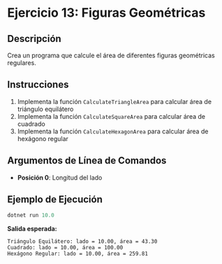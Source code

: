 # Ejercicio 13: Figuras Geométricas

## Descripción
Crea un programa que calcule el área de diferentes figuras geométricas regulares.

## Instrucciones
1. Implementa la función `CalculateTriangleArea` para calcular área de triángulo equilátero
2. Implementa la función `CalculateSquareArea` para calcular área de cuadrado
3. Implementa la función `CalculateHexagonArea` para calcular área de hexágono regular

## Argumentos de Línea de Comandos
- **Posición 0**: Longitud del lado

## Ejemplo de Ejecución

```powershell
dotnet run 10.0
```
**Salida esperada:**
```
Triángulo Equilátero: lado = 10.00, área = 43.30
Cuadrado: lado = 10.00, área = 100.00
Hexágono Regular: lado = 10.00, área = 259.81
```
